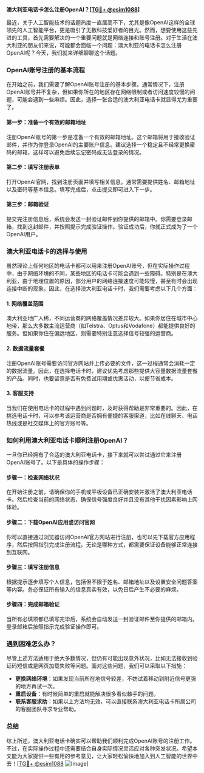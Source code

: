 **澳大利亚电话卡怎么注册OpenAI？[[TG💪+ @esim1088](https://t.me/s/esim1088)]**

最近，关于人工智能技术的话题热度一直居高不下，尤其是像OpenAI这样的全球领先的人工智能平台，更是吸引了无数科技爱好者的目光。然而，想要使用这些先进的工具，首先需要解决的一个重要问题就是网络连接和账号注册。对于生活在澳大利亚的朋友们来说，可能都会面临一个问题：澳大利亚的电话卡怎么注册OpenAI呢？今天，我们就来详细聊聊这个话题。

### OpenAI账号注册的基本流程

在开始之前，我们需要了解OpenAI账号注册的基本步骤。通常情况下，注册OpenAI账号并不复杂，但如果你所在的地区存在网络限制或者访问速度较慢的问题，可能会遇到一些麻烦。因此，选择一张合适的澳大利亚电话卡就显得尤为重要了。

#### 第一步：准备一个有效的邮箱地址
注册OpenAI账号的第一步是准备一个有效的邮箱地址。这个邮箱将用于接收验证邮件，并作为你登录OpenAI的主要账户信息。建议选择一个稳定且不经常更换密码的邮箱，这样可以避免后续忘记密码或无法登录的情况。

#### 第二步：填写注册表单
打开OpenAI官网，找到注册页面并填写相关信息。通常需要提供姓名、邮箱地址以及密码等基本信息。填写完成后，点击提交即可进入下一步。

#### 第三步：邮箱验证
提交完注册信息后，系统会发送一封验证邮件到你提供的邮箱中。你需要登录邮箱，找到这封邮件，并按照提示完成验证操作。验证成功后，你就正式成为了一个OpenAI用户。

### 澳大利亚电话卡的选择与使用

虽然理论上任何地区的电话卡都可以用来注册OpenAI账号，但在实际操作过程中，由于网络环境的不同，某些地区的电话卡可能会遇到一些障碍。特别是在澳大利亚，由于地理位置的原因，部分用户的网络连接速度可能较慢，甚至有时会出现连接中断的现象。因此，在选择澳大利亚电话卡时，我们需要考虑以下几个方面：

#### 1. 网络覆盖范围
澳大利亚地广人稀，不同运营商的网络覆盖情况差异较大。如果你居住在城市中心地带，那么大多数主流运营商（如Telstra、Optus和Vodafone）都能提供良好的服务。但如果你住在偏远地区，则需要特别注意选择信号较强的运营商。

#### 2. 数据流量套餐
注册OpenAI账号需要访问官方网站并上传必要的文件，这一过程通常会消耗一定的数据流量。因此，在选择电话卡时，建议优先考虑那些提供大容量数据流量套餐的产品。同时，也要留意是否有免费试用期或优惠活动，以便节省成本。

#### 3. 客服支持
当我们在使用电话卡的过程中遇到问题时，及时获得帮助是非常重要的。因此，在挑选电话卡时，可以参考该运营商是否拥有便捷的客服渠道，比如在线聊天、电话热线或是社交媒体上的官方账号等。

### 如何利用澳大利亚电话卡顺利注册OpenAI？

一旦你已经拥有了合适的澳大利亚电话卡，接下来就可以尝试通过它来注册OpenAI账号了。以下是具体的操作步骤：

#### 步骤一：检查网络状况
在开始注册之前，请确保你的手机或平板设备已正确安装并激活了澳大利亚电话卡。然后检查当前的网络状态，确保信号强度良好并且没有其他干扰因素影响上网体验。

#### 步骤二：下载OpenAI应用或访问官网
你可以直接通过浏览器访问OpenAI官方网站进行注册，也可以先下载官方应用程序，然后按照指引完成注册流程。无论是哪种方式，都需要保证设备能够正常连接到互联网。

#### 步骤三：填写注册信息
根据提示逐步填写个人信息，包括但不限于姓名、邮箱地址以及设置安全问题答案等内容。务必保证所有输入的信息真实有效，以免日后产生不必要的麻烦。

#### 步骤四：完成邮箱验证
当所有必填项都已填写完毕后，系统会自动发送一封验证邮件至你提供的邮箱内。登录邮箱后按照指示完成验证操作即可。

### 遇到困难怎么办？

尽管上述方法适用于绝大多数情况，但仍有可能出现意外状况，比如无法接收到验证码短信或是网页加载失败等问题。面对这些问题，我们可以采取以下措施：

- **更换网络环境**：如果发现当前所在地信号较差，不妨试着移动到附近信号更强的地方再试一次。
- **重启设备**：有时候简单的重启就能解决很多看似棘手的问题。
- **联系客服求助**：如果以上方法均无效，可以直接联系澳大利亚电话卡所属公司的客服团队寻求专业帮助。

### 总结

综上所述，澳大利亚电话卡确实可以帮助我们顺利完成OpenAI账号的注册工作。不过，在实际操作过程中还需要结合自身实际情况灵活应对各种突发状况。希望本文能为大家提供一些有用的参考意见，让大家轻松愉快地加入到人工智能的世界中去！[[TG💪+ @esim1088](https://t.me/s/esim1088) ![Image](https://i.postimg.cc/4NQfJmqS/Snipaste-2025-05-13-00-14-12.png)]